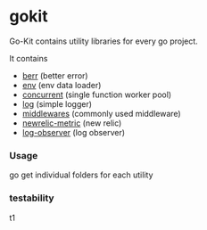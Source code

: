# gokit

Go-Kit contains utility libraries for every go project. 

It contains 

- [berr](https://github.com/anuragsarkar97/gokit/tree/master/berr) (better error) 
- [env](https://github.com/anuragsarkar97/gokit/tree/master/env) (env data loader)
- [concurrent](https://github.com/anuragsarkar97/gokit/tree/master/concurrent) (single function worker pool)
- [log](https://github.com/anuragsarkar97/gokit/tree/master/log) (simple logger)
- [middlewares](https://github.com/anuragsarkar97/gokit/tree/master/middlewares) (commonly used middleware)
- [newrelic-metric](https://github.com/anuragsarkar97/gokit/tree/master/metric) (new relic)
- [log-observer](https://github.com/anuragsarkar97/gokit/tree/master/observer) (log observer)


### Usage 

go get individual folders for each utility 


### testability 

t1
